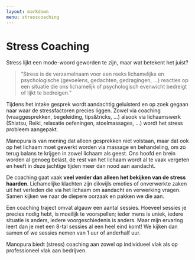 ```yaml
---
layout: markdown
menu: stresscoaching
---
```

# Stress Coaching

Stress lijkt een mode-woord geworden te zijn, maar wat betekent het juist? 

> “Stress is de verzamelnaam voor een reeks lichamelijke en psychologische (gevoelens, gedachten, gedragingen, ...) reacties op een situatie die ons lichamelijk of psychologisch evenwicht bedreigt of lijkt te bedreigen.”

Tijdens het intake gesprek wordt aandachtig geluisterd en op zoek gegaan naar waar de stressfactoren precies liggen. 
Zowel via coaching (vraaggesprekken, begeleiding, tips&tricks, ...) alsook via lichaamswerk (Shiatsu, Reiki, relaxatie oefeningen, stoelmassages, ...) wordt het stress probleem aangepakt. 

Manopura is van mening dat alleen gesprekken niet volstaan, maar dat ook op het lichaam moet gewerkt worden via massage en behandeling, om zo terug balans te krijgen in zowel lichaam als geest. Ons hoofd en brein worden al genoeg belast, de rest van het lichaam wordt al te vaak vergeten en heeft in deze jachtige tijden meer dan nood aan aandacht.

De coaching gaat vaak **veel verder dan alleen het bekijken van de stress haarden**. Lichamelijke klachten zijn dikwijls emoties of onverwerkte zaken uit het verleden die via het lichaam om aandacht en verwerking vragen. Samen kijken we naar de diepere oorzaak en pakken we die aan.

Een coaching traject omvat algauw een aantal sessies. Hoeveel sessies je precies nodig hebt, is moeilijk te voorspellen; ieder mens is uniek, iedere situatie is anders, iedere voorgeschiedenis is anders. Maar mijn ervaring leert dan je met een 8-tal sessies al een heel eind komt! 
We kijken dan samen of we sessies nemen van 1 uur of anderhalf uur.  


Manopura biedt (stress) coaching aan zowel op individueel vlak als op professioneel vlak aan bedrijven.
